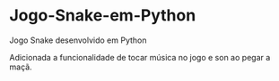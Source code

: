 # Jogo-Snake-em-Python
Jogo Snake desenvolvido em Python

Adicionada a funcionalidade de tocar música no jogo e son ao pegar a maçã.
